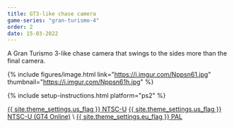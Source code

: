 ```yaml
---
title: GT3-like chase camera
game-series: "gran-turismo-4"
order: 2
date: 15-03-2022
---
```


A Gran Turismo 3-like chase camera that swings to the sides more than the final camera.

{% include figures/image.html link="https://i.imgur.com/Nppsn61.jpg" thumbnail="https://i.imgur.com/Nppsn61h.jpg" %}

{% include setup-instructions.html platform="ps2" %}

<a href="https://github.com/CookiePLMonster/Console-Cheat-Codes/blob/master/PS2/Gran%20Turismo%204/GT3%20style%20camera/SCUS-97328_77E61C8A_gt3cam.pnach" class="button" role="button" target="_blank">{{ site.theme_settings.us_flag }} NTSC-U</a>
<a href="https://github.com/CookiePLMonster/Console-Cheat-Codes/blob/master/PS2/Gran%20Turismo%204%20Online/GT3%20style%20camera/SCUS-97436_32A1C752_gt3cam.pnach" class="button" role="button" target="_blank">{{ site.theme_settings.us_flag }} NTSC-U (GT4 Online)</a> \\
<a href="https://github.com/CookiePLMonster/Console-Cheat-Codes/blob/master/PS2/Gran%20Turismo%204/GT3%20style%20camera/SCES-51719_44A61C8F_gt3cam.pnach" class="button" role="button" target="_blank">{{ site.theme_settings.eu_flag }} PAL</a>
